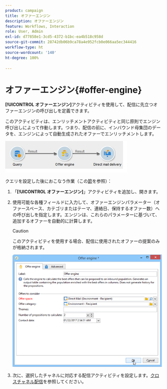 ```yaml
---
product: campaign
title: オファーエンジン
description: オファーエンジン
feature: Workflows, Interaction
role: User, Admin
exl-id: d77858e1-3cd5-4372-b1bc-ea4b518c958d
source-git-commit: 28742db06b9ca78a4e952fcb0e066aa5ec344416
workflow-type: ht
source-wordcount: '140'
ht-degree: 100%

---
```


# オファーエンジン{#offer-engine}

**[!UICONTROL オファーエンジン]**&#x200B;アクティビティを使用して、配信に先立つオファーエンジンの呼び出しを定義できます。

このアクティビティは、エンリッチメントアクティビティと同じ原則でエンジン呼び出しによって作動します。つまり、配信の前に、インバウンド母集団のデータを、エンジンによって自動生成されたオファーでエンリッチメントします。

![](assets/int_offerengine_activity2.png)

クエリを設定した後におこなう作業（この[節](query.md)を参照）：

1. 「**[!UICONTROL オファーエンジン]**」アクティビティを追加し、開きます。
1. 使用可能な各種フィールドに入力して、オファーエンジンパラメーター（オファースペース、カテゴリまたはテーマ、連絡日、保持するオファー数）への呼び出しを指定します。エンジンは、これらのパラメーターに基づいて、追加するオファーを自動的に計算します。

   >[!CAUTION]
   >
   >このアクティビティを使用する場合、配信に使用されたオファーの提案のみが格納されます。

   ![](assets/int_offerengine_activity1.png)

1. 次に、選択したチャネルに対応する配信アクティビティを設定します。[クロスチャネル配信](cross-channel-deliveries.md)を参照してください。
